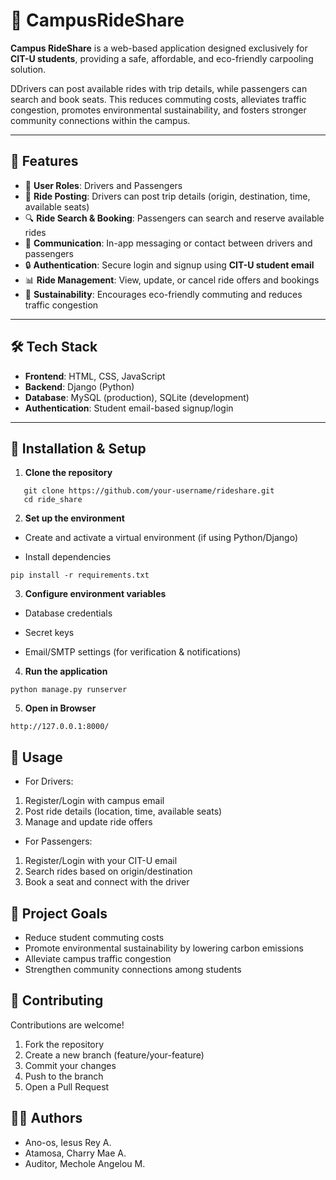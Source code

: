 # 🚗 CampusRideShare  

**Campus RideShare**  is a web-based application designed exclusively for **CIT-U students**, providing a safe, affordable, and eco-friendly carpooling solution. 

DDrivers can post available rides with trip details, while passengers can search and book seats. This reduces commuting costs, alleviates traffic congestion, promotes environmental sustainability, and fosters stronger community connections within the campus.   

---

## 🌟 Features  
- 👥 **User Roles**: Drivers and Passengers  
- 📍 **Ride Posting**: Drivers can post trip details (origin, destination, time, available seats)  
- 🔍 **Ride Search & Booking**: Passengers can search and reserve available rides  
- 💬 **Communication**: In-app messaging or contact between drivers and passengers  
- 🔒 **Authentication**: Secure login and signup using **CIT-U student email**  
- 📊 **Ride Management**: View, update, or cancel ride offers and bookings  
- 🌱 **Sustainability**: Encourages eco-friendly commuting and reduces traffic congestion
  
---

## 🛠️ Tech Stack  
- **Frontend**: HTML, CSS, JavaScript  
- **Backend**: Django (Python)  
- **Database**: MySQL (production), SQLite (development)  
- **Authentication**: Student email-based signup/login  

---

## 🚀 Installation & Setup  

1. **Clone the repository**
```
   git clone https://github.com/your-username/rideshare.git
   cd ride_share
```
2. **Set up the environment**

- Create and activate a virtual environment (if using Python/Django)

- Install dependencies
```
pip install -r requirements.txt
```

3. **Configure environment variables**

- Database credentials

- Secret keys

- Email/SMTP settings (for verification & notifications)

4. **Run the application**

```
python manage.py runserver
```

5. **Open in Browser**
```
http://127.0.0.1:8000/
```
## 📌 Usage
- For Drivers:

1. Register/Login with campus email
2. Post ride details (location, time, available seats)
3. Manage and update ride offers
  
- For Passengers:

1. Register/Login with your CIT-U email
2. Search rides based on origin/destination
3. Book a seat and connect with the driver

## 🎯 Project Goals
- Reduce student commuting costs
- Promote environmental sustainability by lowering carbon emissions
- Alleviate campus traffic congestion
- Strengthen community connections among students

## 🤝 Contributing
Contributions are welcome!

1. Fork the repository
2. Create a new branch (feature/your-feature)
3. Commit your changes
4. Push to the branch
5. Open a Pull Request

## 👨‍💻 Authors
- Ano-os, Iesus Rey A.
- Atamosa, Charry Mae A.
- Auditor, Mechole Angelou M.
